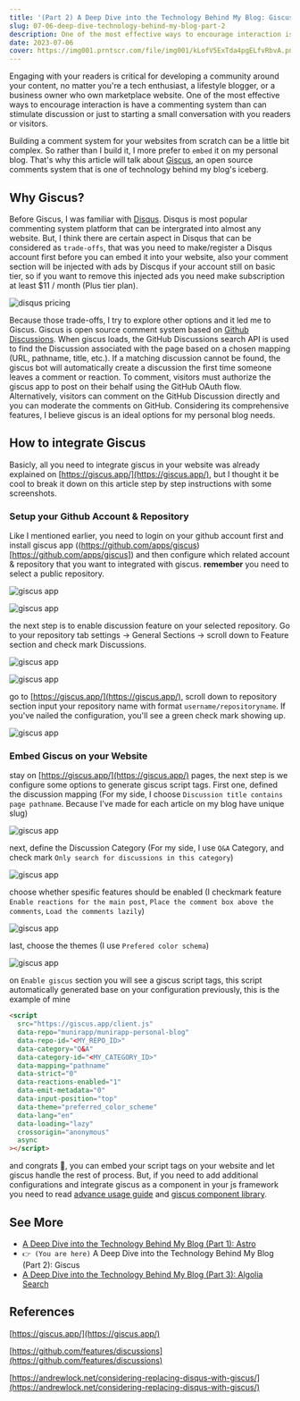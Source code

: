 ```yaml
---
title: '(Part 2) A Deep Dive into the Technology Behind My Blog: Giscus'
slug: 07-06-deep-dive-technology-behind-my-blog-part-2
description: One of the most effective ways to encourage interaction is have a commenting system than can stimulate discussion or just to starting a small conversation with you readers or visitors.
date: 2023-07-06
cover: https://img001.prntscr.com/file/img001/kLofV5ExTda4pgELfvRbvA.png
---
```


Engaging with your readers is critical for developing a community around your content, no matter you're a tech enthusiast, a lifestyle blogger, or a business owner who own marketplace website. One of the most effective ways to encourage interaction is have a commenting system than can stimulate discussion or just to starting a small conversation with you readers or visitors.

Building a comment system for your websites from scratch can be a little bit complex. So rather than I build it, I more prefer to `embed` it on my personal blog. That's why this article will talk about [Giscus](https://giscus.app/), an open source comments system that is one of technology behind my blog's iceberg.

## Why Giscus?

Before Giscus, I was familiar with [Disqus](https://disqus.com/). Disqus is most popular commenting system platform that can be intergrated into almost any website. But, I think there are certain aspect in Disqus that can be considered as `trade-offs`, that was you need to make/register a Disqus account first before you can embed it into your website, also your comment section will be injected with ads by Discqus if your account still on basic tier, so if you want to remove this injected ads you need make subscription at least $11 / month (Plus tier plan).

![disqus pricing](https://img001.prntscr.com/file/img001/q7no3r2YQkedCp5Vj4Mb4g.png)

Because those trade-offs, I try to explore other options and it led me to Giscus. Giscus is open source comment system based on [Github Discussions](https://github.com/features/discussions). When giscus loads, the GitHub Discussions search API is used to find the Discussion associated with the page based on a chosen mapping (URL, pathname, title, etc.). If a matching discussion cannot be found, the giscus bot will automatically create a discussion the first time someone leaves a comment or reaction. To comment, visitors must authorize the giscus app to post on their behalf using the GitHub OAuth flow. Alternatively, visitors can comment on the GitHub Discussion directly and you can moderate the comments on GitHub. Considering its comprehensive features, I believe giscus is an ideal options for my personal blog needs.

## How to integrate Giscus

Basicly, all you need to integrate giscus in your website was already explained on [https://giscus.app/](https://giscus.app/), but I thought it be cool to break it down on this article step by step instructions with some screenshots.

### Setup your Github Account & Repository

Like I mentioned earlier, you need to login on your github account first and install giscus app ((https://github.com/apps/giscus)[https://github.com/apps/giscus]) and then configure which related account & repository that you want to integrated with giscus. **remember** you need to select a public repository.

![giscus app](https://img001.prntscr.com/file/img001/qkbziR7QRl2DaUNHz2SEnQ.png)

![giscus app](https://img001.prntscr.com/file/img001/THqUYztfTyKVvjaOSmdXww.png)

the next step is to enable discussion feature on your selected repository. Go to your repository tab settings -> General Sections -> scroll down to Feature section and check mark Discussions.

![giscus app](https://img001.prntscr.com/file/img001/DtRt7GSSR72ILfeMHlyCBA.png)

![giscus app](https://img001.prntscr.com/file/img001/YuSwpVriQB6bXJ7nun3JQQ.png)

go to [https://giscus.app/](https://giscus.app/), scroll down to repository section input your repository name with format `username/repositoryname`. If you've nailed the configuration, you'll see a green check mark showing up.

![giscus app](https://img001.prntscr.com/file/img001/S3vqUDIsQG-df5Qg5P4xUw.png)

### Embed Giscus on your Website

stay on [https://giscus.app/](https://giscus.app/) pages, the next step is we configure some options to generate giscus script tags. First one, defined the discussion mapping (For my side, I choose `Discussion title contains page pathname`. Because I've made for each article on my blog have unique slug)

![giscus app](https://img001.prntscr.com/file/img001/9Kas5D4-SDKSqmCuBxMszw.png)

next, define the Discussion Category (For my side, I use `Q&A` Category, and check mark `Only search for discussions in this category`)

![giscus app](https://img001.prntscr.com/file/img001/mmom2uyJQO6Xd_37jn21Pg.png)

choose whether spesific features should be enabled (I checkmark feature `Enable reactions for the main post`, `Place the comment box above the comments`, `Load the comments lazily`)

![giscus app](https://img001.prntscr.com/file/img001/pmNXt8gaS0aG-VGZ1sjBdg.png)

last, choose the themes (I use `Prefered color schema`)

![giscus app](https://img001.prntscr.com/file/img001/bvhA_FUkQhOUVVvti9kong.png)

on `Enable giscus` section you will see a giscus script tags, this script automatically generated base on your configuration previously, this is the example of mine

```html
<script
  src="https://giscus.app/client.js"
  data-repo="munirapp/munirapp-personal-blog"
  data-repo-id="<MY_REPO_ID>"
  data-category="Q&A"
  data-category-id="<MY_CATEGORY_ID>"
  data-mapping="pathname"
  data-strict="0"
  data-reactions-enabled="1"
  data-emit-metadata="0"
  data-input-position="top"
  data-theme="preferred_color_scheme"
  data-lang="en"
  data-loading="lazy"
  crossorigin="anonymous"
  async
></script>
```

and congrats 🎉, you can embed your script tags on your website and let giscus handle the rest of process. But, if you need to add additional configurations and integrate giscus as a component in your js framework you need to read [advance usage guide](https://github.com/giscus/giscus/blob/main/ADVANCED-USAGE.md) and [giscus component library](https://github.com/giscus/giscus-component).

## See More

- [A Deep Dive into the Technology Behind My Blog (Part 1): Astro](https://munirapp.github.io/blog/2023/07-03-deep-dive-technology-behind-my-blog-part-1/)
- `👉 (You are here)` A Deep Dive into the Technology Behind My Blog (Part 2): Giscus
- [A Deep Dive into the Technology Behind My Blog (Part 3): Algolia Search](https://munirapp.github.io/blog/2023/07-20-deep-dive-technology-behind-my-blog-part-3/)

## References

[https://giscus.app/](https://giscus.app/)

[https://github.com/features/discussions](https://github.com/features/discussions)

[https://andrewlock.net/considering-replacing-disqus-with-giscus/](https://andrewlock.net/considering-replacing-disqus-with-giscus/)
